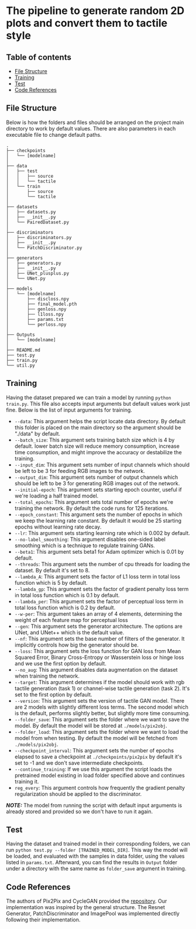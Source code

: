# The pipeline to generate random 2D plots and convert them to tactile style

## Table of contents
- [File Structure](#file-structure)
- [Training](#training)
- [Test](#test)
- [Code References](#code-references)



## File Structure
Below is how the folders and files should be arranged on the project main directory to work by default values. There are also parameters in each executable file to change default paths. 

```
.
├── checkpoints
│   └── [modelname]
│   
├── data
│   ├── test
│   │   ├── source
│   │   └── tactile
│   └── train
│       ├── source
│       └── tactile
│
├── datasets
│   ├── datasets.py
│   ├── __init__.py
│   └── PairedDataset.py
│
├── discriminators
│   ├── discriminators.py
│   ├── __init__.py
│   └── PatchDiscriminator.py
│
├── generators
│   ├── generators.py
│   ├── __init__.py
│   ├── UNet_plusplus.py
│   └── UNet.py
│
├── models
│   └── [modelname]
│       ├── discloss.npy
│       ├── final_model.pth
│       ├── genloss.npy
│       ├── l1loss.npy
│       ├── params.txt
│       └── perloss.npy
│
├── Outputs
│   └── [modelname]
│
├── README.md
├── test.py
├── train.py
└── util.py
```

## Training
Having the dataset prepared we can train a model by running `python train.py`. This file also accepts input arguments but default values work just fine. Below is the list of input arguments for training.
- `--data`: This argument helps the script locate data directory. By default this folder is placed on the main directory so the argument should be "./data" by default.
- `--batch_size`: This argument sets training batch size which is 4 by default. lower batch size will reduce memory consumption, increase time consumption, and might improve the accuracy or destabilize the training.
- `--input_dim`: This argument sets number of input channels which should be left to be 3 for feeding RGB images to the network.
- `--output_dim`: This argument sets number of output channels which should be left to be 3 for generating RGB images out of the network.
- `--initial-epoch`: This argument sets starting epoch counter, useful if we're loading a half trained model.
- `--total_epochs`: This argument sets total number of epochs we're training the network. By default the code runs for 125 iterations.
- `--epoch_constant`: This argument sets the number of epochs in which we keep the learning rate constant. By default it would be 25 starting epochs without learning rate decay.
- `--lr`: This argument sets starting learning rate which is 0.002 by default.
- `--no-label_smoothing`: This argument disables one-sided label smoothing which is a technique to regulate training GANs.
- `--beta1`: This argument sets beta1 for Adam optimizer which is 0.01 by default.
- `--threads`: This argument sets the number of cpu threads for loading the dataset. By default it's set to 8.
- `--lambda_A`: This argument sets the factor of L1 loss term in total loss function which is 5 by default.
- `--lambda_gp`: This argument sets the factor of gradient penalty loss term in total loss function which is 0.1 by default.
- `--lambda_per`: This argument sets the factor of perceptual loss term in total loss function which is 0.2 by default.
- `--w-per`: This argument takes an array of 4 elements, determining the weight of each feature map for perceptual loss
- `--gen`: This argument sets the generator architecture. The options are UNet, and UNet++ which is the default value.
- `--nf`: This argument sets the base number of filters of the generator. It implicitly controls how big the generator should be.
- `--loss`: This argument sets the loss function for GAN loss from Mean Squared Error, Binary Cross-Entropy or Wasserstein loss or hinge loss and we use the first option by default.
- `--no_aug`: This argument disables data augmentation on the dataset when training the network.
- `--target`: This argument determines if the model should work with rgb tactile generation (task 1) or channel-wise tactile generation (task 2). It's set to the first option by default.
- `--version`: This argument sets the version of tactile GAN model. There are 2 models with slightly different loss terms. The second model which is the default, performs slightly better, but slightly more time consuming.
- `--folder_save`: This argument sets the folder where we want to save the model. By default the model will be stored at `./models/pix2obj`.
- `--folder_load`: This argument sets the folder where we want to load the model from when testing. By default the model will be fetched from `./models/pix2obj`.
- `--checkpoint_interval`: This argument sets the number of epochs elapsed to save a checkpoint at `./checkpoints/pix2pix` by default it's set to -1 and we don't save intermediate checkpoints.
- `--continue_training`: If we use this argument the script loads the pretrained model existing in load folder specified above and continues training it.
- `reg_every`: This argument controls how frequently the gradient penalty regularization should be applied to the discriminator.

**_NOTE:_** The model from running the script with default input arguments is already stored and provided so we don't have to run it again.

## Test
Having the dataset and trained model in their corresponding folders, we can run `python test.py --folder [TRAINED_MODEL_DIR]`. This way the model will be loaded, and evaluated with the samples in data folder, using the values listed in `params.txt`. Afterward, you can find the results in `Output` folder under a directory with the same name as `folder_save` argument in training.


## Code References
The authors of Pix2Pix and CycleGAN provided the [repository](https://github.com/junyanz/pytorch-CycleGAN-and-pix2pix). Our implementation was inspired by the general structure. The Resnet Generator, PatchDiscriminator and ImagePool was implemented directly following their implementation.
